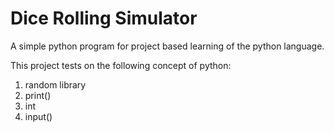 # Dice Rolling Simulator
A simple python program for project based learning of the python language.

This project tests on the following concept of python:
1. random library
2. print()
3. int
4. input()